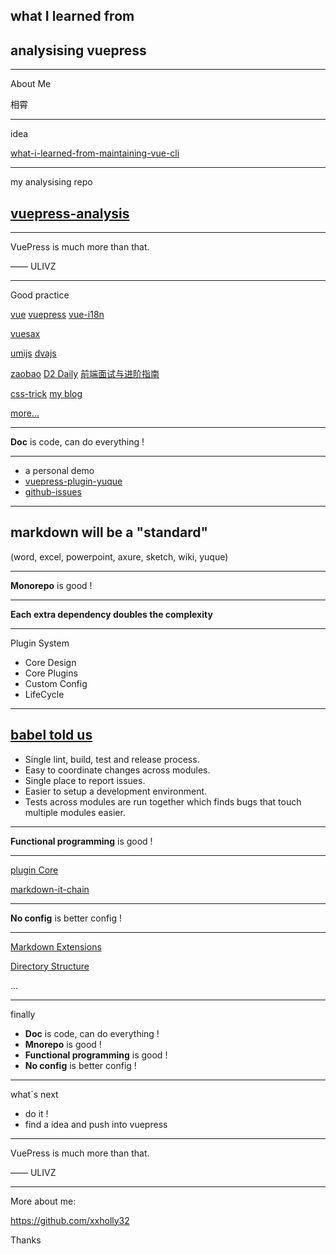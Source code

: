 <!-- title: what-i-learned-from-analysis-vuepress-->

## what I learned from

## analysising vuepress

---

<top>About Me</top>

相霄

---

<top>idea</top>

[what-i-learned-from-maintaining-vue-cli](https://img.w3ctech.com/What-I-Learned-from-Maintaining-Vue-CLI.pdf)

---

<top>my analysising repo</top>

## [vuepress-analysis](https://xxholly32.github.io/vuepress-analysis/)

---

VuePress is much more than that.

—— ULIVZ

---

<top>Good practice</top>

[vue](https://cn.vuejs.org/) [vuepress](https://v1.vuepress.vuejs.org/zh/) [vue-i18n](https://kazupon.github.io/vue-i18n/)

[vuesax](https://lusaxweb.github.io/vuesax/)

[umijs](https://umijs.org/) [dvajs](https://dvajs.com/)

[zaobao](https://wubaiqing.github.io/zaobao/) [D2 Daily](https://daily.fairyever.com/) [前端面试与进阶指南](https://www.cxymsg.com/)

[css-trick](https://qishaoxuan.github.io/css_tricks/) [my blog](https://xxholly32.github.io/Blog/)

[more...](https://github.com/ulivz/awesome-vuepress#open-source)

---

**Doc** is code, can do everything !

---

- a personal demo
- [vuepress-plugin-yuque](https://github.com/ulivz/vuepress-plugin-yuque)
- [github-issues](https://qishaoxuan.github.io/css_tricks/)

---

## markdown will be a "standard"

(word, excel, powerpoint, axure, sketch, wiki, yuque)

---

**Monorepo** is good !

---

**Each extra dependency doubles the complexity**

---

<top>Plugin System</top>

- Core Design
- Core Plugins
- Custom Config
- LifeCycle

---

<!-- style: font-size:36px; -->

## [babel told us](https://github.com/babel/babel/blob/master/doc/design/monorepo.md)

- Single lint, build, test and release process.
- Easy to coordinate changes across modules.
- Single place to report issues.
- Easier to setup a development environment.
- Tests across modules are run together which finds bugs that touch multiple modules easier.

---

**Functional programming** is good !

---

[plugin Core](https://xxholly32.github.io/vuepress-analysis/plugin/pluginAPI.html#plugin-底层设计)

[markdown-it-chain](https://github.com/ulivz/markdown-it-chain)

---

**No config** is better config !

---

[Markdown Extensions](https://v1.vuepress.vuejs.org/guide/markdown.html)

[Directory Structure](https://v1.vuepress.vuejs.org/guide/directory-structure.html#directory-structure)

...

---

<top>finally</top>

- **Doc** is code, can do everything !
- **Mnorepo** is good !
- **Functional programming** is good !
- **No config** is better config !

---

<top>what`s next</top>

- do it !
- find a idea and push into vuepress

---

VuePress is much more than that.

—— ULIVZ

---

More about me:

https://github.com/xxholly32

Thanks
